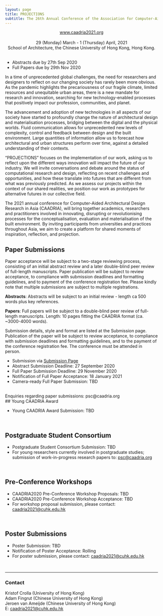 ```yaml
---
layout: page
title: PROJECTIONS
subtitle: The 26th Annual Conference of the Association for Computer-Aided Architectural Design Research in Asia (CAADRIA 2021)
---
```


<div align="center">
<a href="http://www.caadria2021.org">www.caadria2021.org</a><br />
<br />
29 (Monday) March - 1 (Thursday) April, 2021 <br />
School of Architecture, the Chinese University of Hong Kong, Hong Kong. <br />
<br />
</div>

* Abstracts due by 27th Sep 2020
* Full Papers due by 29th Nov 2020


In a time of unprecedented global challenges, the need for researchers and designers to reflect on our changing society has rarely been more obvious. As the pandemic highlights the precariousness of our fragile climate, limited resources and unequitable urban areas, there is a new mandate for research and innovation, searching for new technology-enabled processes that positively impact our profession, communities, and planet.

The advancement and adoption of new technologies in all aspects of our society have started to profoundly change the nature of architectural design and materialisation processes, bridging between the digital and the physical worlds. Fluid communication allows for unprecedented new levels of complexity, control and feedback between design and the built environment. Large quantities of information allow us to forecast how architectural and urban structures perform over time, against a detailed understanding of their contexts.

“PROJECTIONS” focuses on the implementation of our work, asking us to reflect upon the different ways innovation will impact the future of our industry. We will invite conversations and debate around the status of computational research and design, reflecting on recent challenges and opportunities, and how these translate into futures that are different from what was previously predicted. As we assess our projects within the context of our shared realities, we position our work as prototypes for alternative futures in our collective field.

The 2021 annual conference for Computer-Aided Architectural Design Research in Asia (CAADRIA), will bring together academics, researchers and practitioners involved in innovating, disrupting or revolutionising processes for the conceptualisation, evaluation and materialisation of the built environment. By inviting participants from universities and practices throughout Asia, we aim to create a platform for shared moments of inspiration, reflection, and projection.


<div align="center">
</div>

## Paper Submissions

Paper acceptance will be subject to a two-stage reviewing process, consisting of an initial abstract review and a later double-blind peer review of full-length manuscripts. Paper publication will be subject to review acceptance, to compliance with submission deadlines and formatting guidelines, and to payment of the conference registration fee. Please kindly note that multiple submissions are subject to multiple registrations.  

__Abstracts__: Abstracts will be subject to an initial review - length ca 500 words plus key references.

__Papers__: Full papers will be subject to a double-blind peer review of full-length manuscripts. Length: 10 pages fitting the CAADRIA format (ca. ~3000-4000 words).

Submission details, style and format are listed at the Submission page. Publication of the paper will be subject to review acceptance, to compliance with submission deadlines and formatting guidelines, and to the payment of the conference registration fee. The conference must be attended in person.

* Submission via <a href="http://caadria.org/openconf/openconf.php">Submission Page</a>
* Abstract Submission Deadline: 27 September 2020
* Full Paper Submission Deadline: 29 November 2020
* Notification of Full Paper Acceptance: 18 January 2021
* Camera-ready Full Paper Submission: TBD
<br />
Enquiries regarding paper submissions: psc@caadria.org
<br />
## Young CAADRIA Award

* Young CAADRIA Award Submission: TBD
<br />

## Postgraduate Student Consortium

* Postgraduate Student Consortium Submission: TBD
* For young researchers currently involved in postgraduate studies; submission of work-in-progress research papers to: psc@caadria.org
<br />

## Pre-Conference Workshops

* CAADRIA2020 Pre-Conference Workshop Proposals: TBD
* CAADRIA2020 Pre-Conference Workshop Acceptance: TBD
* For workshop proposal submission, please contact: caadria2021@cuhk.edu.hk
<br />

## Poster Submissions

* Poster Submission: TBD
* Notification of Poster Acceptance: Rolling
* For poster submission, please contact: caadria2021@cuhk.edu.hk
<br />



----
### Contact

Kristof Crolla (University of Hong Kong)<br />
Adam Fingrut (Chinese University of Hong Kong)<br />
Jeroen van Ameijde (Chinese University of Hong Kong)<br />
E: caadria2021@cuhk.edu.hk <br />
